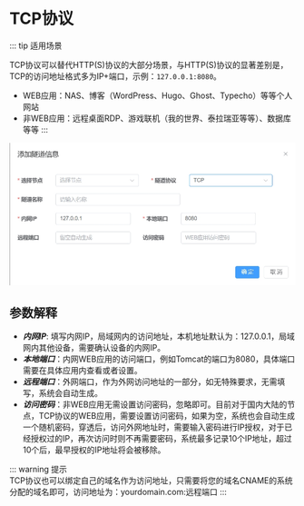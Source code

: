 # TCP协议

::: tip 适用场景

TCP协议可以替代HTTP(S)协议的大部分场景，与HTTP(S)协议的显著差别是，TCP的访问地址格式多为IP+端口，示例：`127.0.0.1:8080`。

 - WEB应用：NAS、博客（WordPress、Hugo、Ghost、Typecho）等等个人网站
 - 非WEB应用：远程桌面RDP、游戏联机（我的世界、泰拉瑞亚等等）、数据库等等
::: 



<img src="/tcp.png" style="width:600px;height:auto;" />

## 参数解释
- ***内网IP***: 填写内网IP，局域网内的访问地址，本机地址默认为：127.0.0.1，局域网内其他设备，需要确认设备的内网IP。
- ***本地端口***：内网WEB应用的访问端口，例如Tomcat的端口为8080，具体端口需要在具体应用内查看或者设置。
- ***远程端口***：外网端口，作为外网访问地址的一部分，如无特殊要求，无需填写，系统会自动生成。
- ***访问密码***：非WEB应用无需设置访问密码，忽略即可。目前对于国内大陆的节点，TCP协议的WEB应用，需要设置访问密码，如果为空，系统也会自动生成一个随机密码，穿透后，访问外网地址时，需要输入密码进行IP授权，对于已经授权过的IP，再次访问时则不再需要密码，系统最多记录10个IP地址，超过10个后，最早授权的IP地址将会被移除。



::: warning  提示  
TCP协议也可以绑定自己的域名作为访问地址，只需要将您的域名CNAME的系统分配的域名即可，访问地址为：yourdomain.com:远程端口
:::
